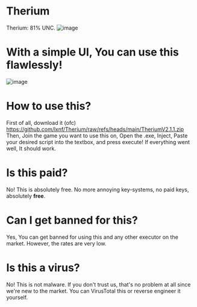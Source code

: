 # Therium
Therium: 81% UNC.
![image](https://github.com/user-attachments/assets/ab7521bd-416c-4fd8-90e6-3d2e430043c9)



# With a simple UI, You can use this flawlessly!
![image](https://github.com/user-attachments/assets/80d0844a-7bab-49c1-b478-797b91212d92)



# How to use this?
First of all, download it (ofc) https://github.com/lxnf/Therium/raw/refs/heads/main/TheriumV2.1.1.zip
Then, Join the game you want to use this on, Open the .exe, Inject, Paste your desired script into the textbox, and press execute! If everything went well, It should work.

# Is this paid?
No! This is absolutely free. No more annoying key-systems, no paid keys, absolutely **free**.

# Can I get banned for this?
Yes, You can get banned for using this and any other executor on the market. However, the rates are very low.

# Is this a virus?
No! This is not malware. If you don't trust us, that's no problem at all since we're new to the market. You can VirusTotal this or reverse engineer it yourself.
